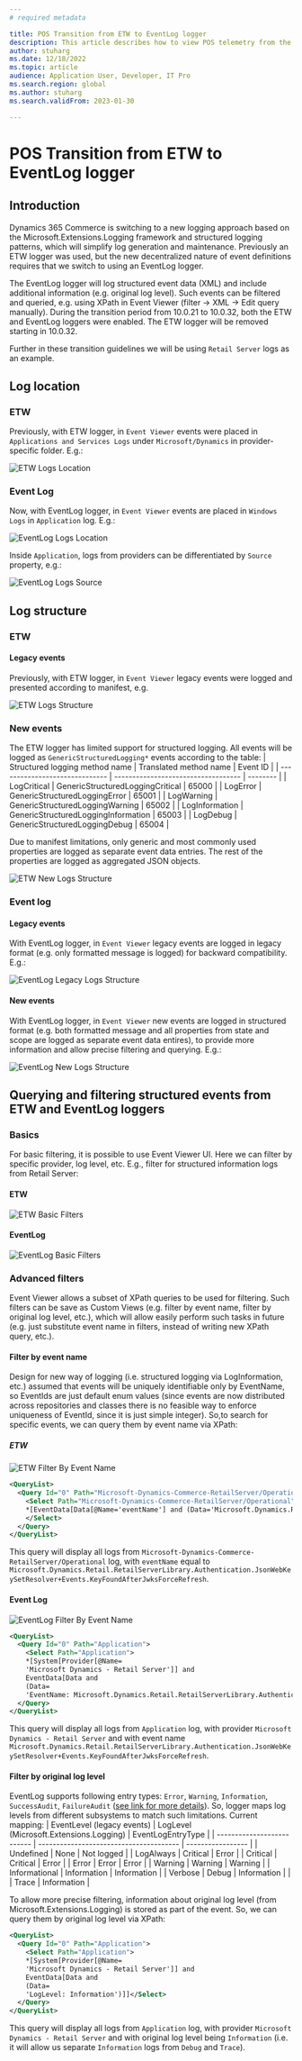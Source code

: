 ```yaml
---
# required metadata

title: POS Transition from ETW to EventLog logger
description: This article describes how to view POS telemetry from the new EventLog logger.
author: stuharg
ms.date: 12/18/2022
ms.topic: article
audience: Application User, Developer, IT Pro
ms.search.region: global
ms.author: stuharg
ms.search.validFrom: 2023-01-30

---
```


# POS Transition from ETW to EventLog logger

## Introduction 

Dynamics 365 Commerce is switching to a new logging approach based on the Microsoft.Extensions.Logging framework and structured logging patterns, which will simplify log generation and maintenance. Previously an ETW logger was used, but the new decentralized nature of event definitions requires that we switch to using an EventLog logger.

The EventLog logger will log structured event data (XML) and include additional information (e.g. original log level). Such events can be filtered and queried, e.g. using XPath in Event Viewer (filter -> XML -> Edit query manually). During the transition period from 10.0.21 to 10.0.32, both the ETW and EventLog loggers were enabled. The ETW logger will be removed starting in 10.0.32.

Further in these transition guidelines we will be using `Retail Server` logs as an example.

## Log location
### ETW
Previously, with ETW logger, in `Event Viewer` events were placed in `Applications and Services Logs` under `Microsoft/Dynamics` in provider-specific folder. E.g.:

![ETW Logs Location](\TransitionFromEtwToEventLogAssets\ETWLogsLocation.png "ETW Logs Location")

### Event Log
Now, with EventLog logger, in `Event Viewer` events are placed in `Windows Logs` in `Application` log. E.g.:

![EventLog Logs Location](\TransitionFromEtwToEventLogAssets\EventLogLogsLocation.png "EventLog Logs Location")

Inside `Application`, logs from providers can be differentiated by `Source` property, e.g.:

![EventLog Logs Source](\TransitionFromEtwToEventLogAssets\EventLogLogsSource.png "EventLog Logs Source")

## Log structure
### ETW
#### Legacy events
Previously, with ETW logger, in `Event Viewer` legacy events were logged and presented according to manifest, e.g.

![ETW Logs Structure](\TransitionFromEtwToEventLogAssets\ETWLogsStructure.png "ETW Logs Structure")

### New events
The ETW logger has limited support for structured logging. 
All events will be logged as `GenericStructuredLogging*` events according to the table:
| Structured logging method name | Translated method name              | Event ID |
| ------------------------------ | ----------------------------------- | -------- |
| LogCritical                    | GenericStructuredLoggingCritical    | 65000    |
| LogError                       | GenericStructuredLoggingError       | 65001    |
| LogWarning                     | GenericStructuredLoggingWarning     | 65002    |
| LogInformation                 | GenericStructuredLoggingInformation | 65003    |
| LogDebug                       | GenericStructuredLoggingDebug       | 65004    |

Due to manifest limitations, only generic and most commonly used properties are logged as separate event data entries. The rest of the properties are logged as aggregated JSON objects.

![ETW New Logs Structure](\TransitionFromEtwToEventLogAssets\ETWNewLogsStructure.png "ETW New Logs Structure")

### Event log
#### Legacy events
With EventLog logger, in `Event Viewer` legacy events are logged in legacy format (e.g. only formatted message is logged) for backward compatibility. E.g.:

![EventLog Legacy Logs Structure](\TransitionFromEtwToEventLogAssets\EventLogLegacyLogsStructure.png "EventLog Legacy Logs Structure")

#### New events
With EventLog logger, in `Event Viewer` new events are logged in structured format (e.g. both formatted message and all properties from state and scope are logged as separate event data entires), to provide more information and allow precise filtering and querying. E.g.:

![EventLog New Logs Structure](\TransitionFromEtwToEventLogAssets\EventLogNewLogsStructure.png "EventLog New Logs Structure")

## Querying and filtering structured events from ETW and EventLog loggers
### Basics

For basic filtering, it is possible to use Event Viewer UI. Here we can filter by specific provider, log level, etc. E.g., filter for structured information logs from Retail Server:

#### ETW

![ETW Basic Filters](\TransitionFromEtwToEventLogAssets\ETWBasicFilters.png "ETW Basic Filters")

#### EventLog

![EventLog Basic Filters](\TransitionFromEtwToEventLogAssets\EventLogBasicFilters.png "EventLog Basic Filters")

### Advanced filters
Event Viewer allows a subset of XPath queries to be used for filtering. Such filters can be save as Custom Views (e.g. filter by event name, filter by original log level, etc.), which will allow easily perform such tasks in future (e.g. just substitute event name in filters, instead of writing new XPath query, etc.).

#### Filter by event name
Design for new way of logging (i.e. structured logging via LogInformation, etc.) assumed that events will be uniquely identifiable only by EventName, so EventIds are just default enum values (since events are now distributed across repositories and classes there is no feasible way to enforce uniqueness of EventId, since it is just simple integer). So,to search for specific events, we can query them by event name via XPath:

##### ETW

![ETW Filter By Event Name](\TransitionFromEtwToEventLogAssets\ETWFilterByEventName.png "ETW Filter By Event Name")

````xml
<QueryList>
  <Query Id="0" Path="Microsoft-Dynamics-Commerce-RetailServer/Operational">
    <Select Path="Microsoft-Dynamics-Commerce-RetailServer/Operational">
    *[EventData[Data[@Name='eventName'] and (Data='Microsoft.Dynamics.Retail.RetailServerLibrary.Authentication.JsonWebKeySetResolver+Events.KeyFoundAfterJwksForceRefresh')]]
    </Select>
  </Query>
</QueryList>
````

This query will display all logs from `Microsoft-Dynamics-Commerce-RetailServer/Operational` log, with `eventName` equal to `Microsoft.Dynamics.Retail.RetailServerLibrary.Authentication.JsonWebKeySetResolver+Events.KeyFoundAfterJwksForceRefresh`.

#### Event Log

![EventLog Filter By Event Name](\TransitionFromEtwToEventLogAssets\EventLogFilterByEventName.png "EventLog Filter By Event Name")

````xml
<QueryList>
  <Query Id="0" Path="Application">
    <Select Path="Application">
    *[System[Provider[@Name=
    'Microsoft Dynamics - Retail Server']] and 
    EventData[Data and 
    (Data=
    'EventName: Microsoft.Dynamics.Retail.RetailServerLibrary.Authentication.JsonWebKeySetResolver+Events.KeyFoundAfterJwksForceRefresh')]]</Select>
  </Query>
</QueryList>
````

This query will display all logs from `Application` log, with provider `Microsoft Dynamics - Retail Server` and with event name `Microsoft.Dynamics.Retail.RetailServerLibrary.Authentication.JsonWebKeySetResolver+Events.KeyFoundAfterJwksForceRefresh`.

#### Filter by original log level
EventLog supports following entry types: `Error`, `Warning`, `Information`, `SuccessAudit`, `FailureAudit` ([see link for more details](https://learn.microsoft.com/en-us/dotnet/api/system.diagnostics.eventlogentrytype?view=netframework-4.6.1&preserve-view=true)). So, logger maps log levels from different subsystems to match such limitations. Current mapping:
| EventLevel (legacy events) | LogLevel (Microsoft.Extensions.Logging) | EventLogEntryType |
| -------------------------- | --------------------------------------- | ----------------- |
| Undefined                  | None                                    | Not logged        |
| LogAlways                  | Critical                                | Error             |
| Critical                   | Critical                                | Error             |
| Error                      | Error                                   | Error             |
| Warning                    | Warning                                 | Warning           |
| Informational              | Information                             | Information       |
| Verbose                    | Debug                                   | Information       |
|                            | Trace                                   | Information       |

To allow more precise filtering, information about original log level (from Microsoft.Extensions.Logging) is stored as part of the event. So, we can query them by original log level via XPath:

````xml
<QueryList>
  <Query Id="0" Path="Application">
    <Select Path="Application">
    *[System[Provider[@Name=
    'Microsoft Dynamics - Retail Server']] and 
    EventData[Data and 
    (Data=
    'LogLevel: Information')]]</Select>
  </Query>
</QueryList>
````

This query will display all logs from `Application` log, with provider `Microsoft Dynamics - Retail Server` and with original log level being `Information` (i.e. it will allow us separate `Information` logs from `Debug` and `Trace`).
